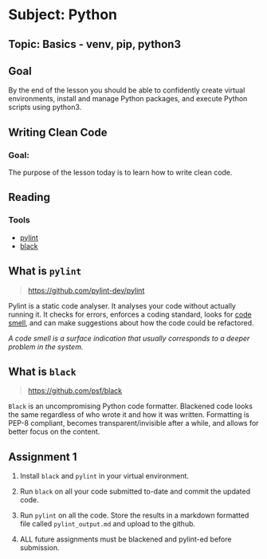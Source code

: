 # Subject: Python
## Topic: Basics - venv, pip, python3


## Goal 
By the end of the lesson you should be able to confidently create virtual environments, install and manage Python packages, and execute Python scripts using python3.




## Writing Clean Code

### Goal: 
The purpose of the lesson today is to learn how to write clean code.
## Reading
### Tools
- [pylint](https://eninedev.github.io/developer/pylint)
- [black](https://eninedev.github.io/developer/black)

## What is `pylint`

> https://github.com/pylint-dev/pylint

Pylint is a static code analyser. It analyses your code without actually running it. 
It checks for errors, enforces a coding standard, looks for 
[code smell](https://martinfowler.com/bliki/CodeSmell.html), and can 
make suggestions about how the code could be refactored.

_A code smell is a surface indication that usually corresponds to a deeper problem in the system._

## What is `black`

> https://github.com/psf/black

`Black` is an uncompromising Python code formatter. Blackened code looks the same 
regardless of who wrote it and how it was written. Formatting is PEP-8 compliant, 
becomes transparent/invisible after a while, and allows for better focus on the content. 

## Assignment 1

1. Install `black` and `pylint` in your virtual environment.

2. Run `black` on all your code submitted to-date and commit the updated code.

3. Run `pylint` on all the code. Store the results in a markdown formatted file called
   `pylint_output.md` and upload to the github.

4. ALL future assignments must be blackened and pylint-ed before submission.
